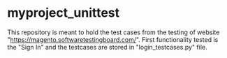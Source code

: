 # myproject_unittest
This repository is meant to hold the test cases from the testing of website "https://magento.softwaretestingboard.com/".
First functionality tested is the "Sign In" and the testcases are stored in "login_testcases.py" file.

